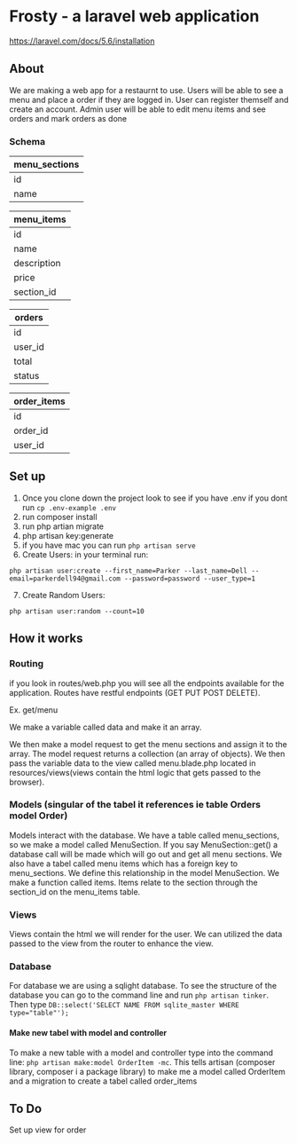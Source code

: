 # Frosty - a laravel web application

https://laravel.com/docs/5.6/installation

## About
We are making a web app for a restaurnt to use. Users will be able to see a menu and place a order if they are logged in. User can register themself and create an account. Admin user will be able to edit menu items and see orders and mark orders as done

### Schema

menu_sections |
------------- |
id            |
name          |

menu_items    |
------------- |
id            |
name          |
description   |
price         |
section_id    |

orders        |
------------- |
id            |
user_id       |
total         |
status        |

order_items   |
------------- |
id            |
order_id      |
user_id       |




## Set up

1. Once you clone down the project look to see if you have .env if you dont run 
`cp .env-example .env`
2. run composer install
3. run php artian migrate
4. php artisan key:generate
5. if you have mac you can run `php artisan serve`
6. Create Users: in your terminal run:
```
php artisan user:create --first_name=Parker --last_name=Dell --email=parkerdell94@gmail.com --password=password --user_type=1
```
7. Create Random Users:
```
php artisan user:random --count=10

```

## How it works

### Routing

if you look in routes/web.php you will see all the endpoints available for the application. Routes have restful endpoints (GET PUT POST DELETE).

Ex. get/menu

We make a variable called data and make it an array.

We then make a model request to get the menu sections and assign it to the array. The model request returns a collection (an array of objects). We then pass the variable data to the view called menu.blade.php located in resources/views(views contain the html logic that gets passed to the browser).

### Models (singular of the tabel it references ie table Orders model Order)

Models interact with the database. We have a table called menu_sections, so we make a model called MenuSection. If you say MenuSection::get() a database call will be made which will go out and get all menu sections. We also have a tabel called menu items which has a foreign key to menu_sections. We define this relationship in the model MenuSection. We make a function called items. Items relate to the section through the section_id on the menu_items table. 

### Views

Views contain the html we will render for the user. We can utilized the data passed to the view from the router to enhance the view. 

### Database

For database we are using a sqlight database. To see the structure of the database you can go to the command line and run `php artisan tinker`. Then type `DB::select('SELECT NAME FROM sqlite_master WHERE type="table"');`

#### Make new tabel with model and controller

To make a new table with a model and controller type into the command line: `php artisan make:model OrderItem -mc`.
This tells artisan (composer library, composer i a package library) to make me a model called OrderItem and a migration to create a tabel called order_items

## To Do

Set up view for order


